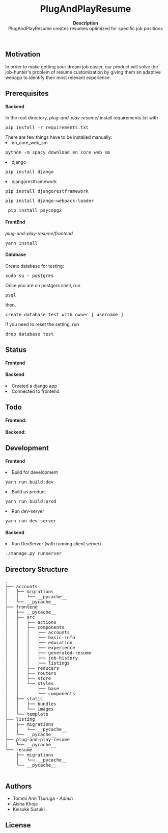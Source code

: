 <h1 align="center">PlugAndPlayResume </h1>
<p align="center"><strong>Description</strong>
<br>
PlugAndPlayResume creates resumes optimized for specific job positions</p>
<br>

<h2>Motivation</h2>
In order to make getting your dream job easier, our product will solve the job-hunter's problem of resume customization by giving them an adaptive webapp to identify their most relevant experience.


<h2>Prerequisites</h2>
<h4>Backend</h4>
In the root directory, <i>plug-and-play-resume/</i>
install requirements.txt with
<pre>pip install -r requirements.txt</pre>
There are few things have to be installed manually:
<li>en_core_web_sm
<pre>python -m spacy download en_core_web_sm</pre>
</li>
<li>django
<pre>pip install django</pre></li>
<li>djangorestframework
<pre>pip install djangorestframework</pre></li>
<pre>pip install django-webpack-loader</pre></li>
<pre> pip install psycopg2</pre></li>
<h4>FrontEnd</h4>
<i>plug-and-play-resume/frontend</i>
<pre>yarn install</pre>
<h4>Database</h4>
Create database for testing:
<pre>sudo su - postgres</pre>
Once you are on postgers shell, run
<pre>psql</pre>
then,
<pre>create database test with owner [ username ]</pre>
if you need to reset the setting, run
<pre>drop database test</pre>


<h2>Status</h2>
<h4>Frontend</h4>
   
<h4>Backend</h4>
    <li>Created a django app</li>
    <li>Connected to frontend</li>

<h2>Todo</h2>
<h4>Frontend:</h4>

<h4>Backend:</h4>
    
<h2>Development</h2>
    <h4>Frontend</h4>
        <li>Build for development <pre>yarn run build:dev</pre> </li>
        <li>Build as product <pre>yarn run build:prod</pre> </li>
        <li>Run dev-server <pre>yarn run dev-server</pre> </li>
    <h4>Backend</h4>
        <li>Run DevServer (with running client server)
            <pre>./manage.py runserver</pre> </li>

<h2>Directory Structure</h2>
<pre>
.
├── accounts
│   ├── migrations
│   │   └── __pycache__
│   └── __pycache__
├── frontend
│   ├── __pycache__
│   ├── src
│   │   ├── actions
│   │   ├── components
│   │   │   ├── accounts
│   │   │   ├── basic-info
│   │   │   ├── education
│   │   │   ├── experience
│   │   │   ├── generated-resume
│   │   │   ├── job-history
│   │   │   └── listings
│   │   ├── reducers
│   │   ├── routers
│   │   ├── store
│   │   └── styles
│   │       ├── base
│   │       └── components
│   ├── static
│   │   ├── bundles
│   │   └── images
│   └── template
├── listing
│   ├── migrations
│   │   └── __pycache__
│   └── __pycache__
├── plug-and-play-resume
│   └── __pycache__
└── resume
    ├── migrations
    │   └── __pycache__
    └── __pycache__


</pre>

<h2>Authors</h2>

- Tommi Ann Tsuruga - *Admin*
- Aisha Khoja  
- Keisuke Suzuki  


<h2>License</h2>


